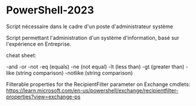 # PowerShell-2023
Script nécessaire dans le cadre d'un poste d'administrateur système

Script permettant l'administration d'un système d'information, basé sur l'expérience en Entreprise.


cheat sheet:

-and
-or
-not
-eq (equals)
-ne (not equal)
-lt (less than)
-gt (greater than)
-like (string comparison)
-notlike (string comparison)

Filterable properties for the RecipientFilter parameter on Exchange cmdlets:
https://learn.microsoft.com/en-us/powershell/exchange/recipientfilter-properties?view=exchange-ps

